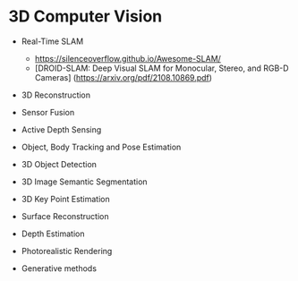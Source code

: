 # 3D Computer Vision

- Real-Time SLAM
  - https://silenceoverflow.github.io/Awesome-SLAM/
  - [DROID-SLAM: Deep Visual SLAM for Monocular, Stereo, and RGB-D Cameras] (https://arxiv.org/pdf/2108.10869.pdf)
  
- 3D Reconstruction
- Sensor Fusion
- Active Depth Sensing
- Object, Body Tracking and Pose Estimation
- 3D Object Detection
- 3D Image Semantic Segmentation
- 3D Key Point Estimation 
- Surface Reconstruction
- Depth Estimation
- Photorealistic Rendering
- Generative methods






